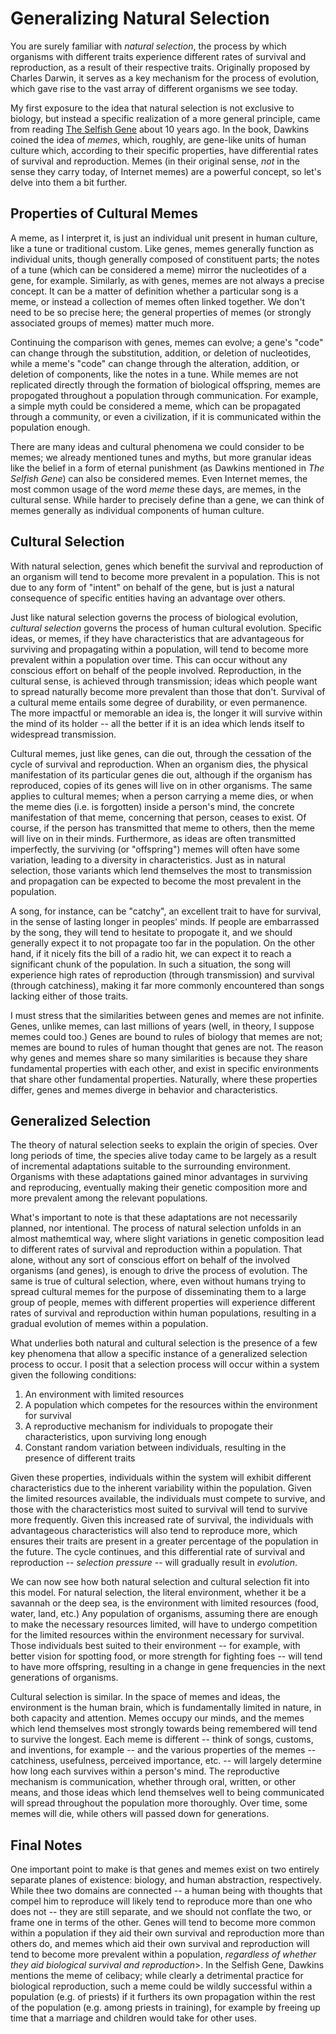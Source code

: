 # Generalizing Natural Selection

You are surely familiar with *natural selection*, the process by which organisms with different traits experience different rates of survival and reproduction, as a result of their respective traits. Originally proposed by Charles Darwin, it serves as a key mechanism for the process of evolution, which gave rise to the vast array of different organisms we see today.

My first exposure to the idea that natural selection is not exclusive to biology, but instead a specific realization of a more general principle, came from reading [The Selfish Gene](https://en.wikipedia.org/wiki/The_Selfish_Gene) about 10 years ago. In the book, Dawkins coined the idea of *memes*, which, roughly, are gene-like units of human culture which, according to their specific properties, have differential rates of survival and reproduction. Memes (in their original sense, *not* in the sense they carry today, of Internet memes) are a powerful concept, so let's delve into them a bit further.

## Properties of Cultural Memes

A meme, as I interpret it, is just an individual unit present in human culture, like a tune or traditional custom. Like genes, memes generally function as individual units, though generally composed of constituent parts; the notes of a tune (which can be considered a meme) mirror the nucleotides of a gene, for example. Similarly, as with genes, memes are not always a precise concept. It can be a matter of definition whether a particular song is a meme, or instead a collection of memes often linked together. We don't need to be so precise here; the general properties of memes (or strongly associated groups of memes) matter much more.

Continuing the comparison with genes, memes can evolve; a gene's "code" can change through the substitution, addition, or deletion of nucleotides, while a meme's "code" can change through the alteration, addition, or deletion of components, like the notes in a tune. While memes are not replicated directly through the formation of biological offspring, memes are propogated throughout a population through communication. For example, a simple myth could be considered a meme, which can be propagated through a community, or even a civilization, if it is communicated within the population enough.

There are many ideas and cultural phenomena we could consider to be memes; we already mentioned tunes and myths, but more granular ideas like the belief in a form of eternal punishment (as Dawkins mentioned in *The Selfish Gene*) can also be considered memes. Even Internet memes, the most common usage of the word *meme* these days, are memes, in the cultural sense. While harder to precisely define than a gene, we can think of memes generally as individual components of human culture.

## Cultural Selection

With natural selection, genes which benefit the survival and reproduction of an organism will tend to become more prevalent in a population. This is not due to any form of "intent" on behalf of the gene, but is just a natural consequence of specific entities having an advantage over others. 

Just like natural selection governs the process of biological evolution, *cultural selection* governs the process of human cultural evolution. Specific ideas, or memes, if they have characteristics that are advantageous for surviving and propagating within a population, will tend to become more prevalent within a population over time. This can occur without any conscious effort on behalf of the people involved. Reproduction, in the cultural sense, is achieved through transmission; ideas which people want to spread naturally become more prevalent than those that don't. Survival of a cultural meme entails some degree of durability, or even permanence. The more impactful or memorable an idea is, the longer it will survive within the mind of its holder -- all the better if it is an idea which lends itself to widespread transmission.

Cultural memes, just like genes, can die out, through the cessation of the cycle of survival and reproduction. When an organism dies, the physical manifestation of its particular genes die out, although if the organism has reproduced, copies of its genes will live on in other organisms. The same applies to cultural memes; when a person carrying a meme dies, or when the meme dies (i.e. is forgotten) inside a person's mind, the concrete manifestation of that meme, concerning that person, ceases to exist. Of course, if the person has transmitted that meme to others, then the meme will live on in their minds. Furthermore, as ideas are often transmitted imperfectly, the surviving (or "offspring") memes will often have some variation, leading to a diversity in characteristics. Just as in natural selection, those variants which lend themselves the most to transmission and propagation can be expected to become the most prevalent in the population.

A song, for instance, can be "catchy", an excellent trait to have for survival, in the sense of lasting longer in peoples' minds. If people are embarrassed by the song, they will tend to hesitate to propogate it, and we should generally expect it to not propagate too far in the population. On the other hand, if it nicely fits the bill of a radio hit, we can expect it to reach a significant chunk of the population. In such a situation, the song will experience high rates of reproduction (through transmission) and survival (through catchiness), making it far more commonly encountered than songs lacking either of those traits.

I must stress that the similarities between genes and memes are not infinite. Genes, unlike memes, can last millions of years (well, in theory, I suppose memes could too.) Genes are bound to rules of biology that memes are not; memes are bound to rules of human thought that genes are not. The reason why genes and memes share so many similarities is because they share fundamental properties with each other, and exist in specific environments that share other fundamental properties. Naturally, where these properties differ, genes and memes diverge in behavior and characteristics.

## Generalized Selection

The theory of natural selection seeks to explain the origin of species. Over long periods of time, the species alive today came to be largely as a result of incremental adaptations suitable to the surrounding environment. Organisms with these adaptations gained minor advantages in surviving and reproducing, eventually making their genetic composition more and more prevalent among the relevant populations.

What's important to note is that these adaptations are not necessarily planned, nor intentional. The process of natural selection unfolds in an almost mathemtical way, where slight variations in genetic composition lead to different rates of survival and reproduction within a population. That alone, without any sort of conscious effort on behalf of the involved organisms (and genes), is enough to drive the process of evolution. The same is true of cultural selection, where, even without humans trying to spread cultural memes for the purpose of disseminating them to a large group of people, memes with different properties will experience different rates of survival and reproduction within human populations, resulting in a gradual evolution of memes within a population.

What underlies both natural and cultural selection is the presence of a few key phenomena that allow a specific instance of a generalized selection process to occur. I posit that a selection process will occur within a system given the following conditions:

1. An environment with limited resources
2. A population which competes for the resources within the environment for survival
3. A reproductive mechanism for individuals to propogate their characteristics, upon surviving long enough
4. Constant random variation between individuals, resulting in the presence of different traits

Given these properties, individuals within the system will exhibit different characteristics due to the inherent variability within the population. Given the limited resources available, the individuals must compete to survive, and those with the characteristics most suited to survival will tend to survive more frequently. Given this increased rate of survival, the individuals with advantageous characteristics will also tend to reproduce more, which ensures their traits are present in a greater percentage of the population in the future. The cycle continues, and this differential rate of survival and reproduction -- *selection pressure* -- will gradually result in *evolution*.

We can now see how both natural selection and cultural selection fit into this model. For natural selection, the literal environment, whether it be a savannah or the deep sea, is the environment with limited resources (food, water, land, etc.) Any population of organisms, assuming there are enough to make the necessary resources limited, will have to undergo competition for the limited resources within the environment necessary for survival. Those individuals best suited to their environment -- for example, with better vision for spotting food, or more strength for fighting foes -- will tend to have more offspring, resulting in a change in gene frequencies in the next generations of organisms.

Cultural selection is similar. In the space of memes and ideas, the environment is the human brain, which is fundamentally limited in nature, in both capacity and attention. Memes occupy our minds, and the memes which lend themselves most strongly towards being remembered will tend to survive the longest. Each meme is different -- think of songs, customs, and inventions, for example -- and the various properties of the memes -- catchiness, usefulness, perceived importance, etc. -- will largely determine how long each survives within a person's mind. The reproductive mechanism is communication, whether through oral, written, or other means, and those ideas which lend themselves well to being communicated will spread throughout the population more thoroughly. Over time, some memes will die, while others will passed down for generations.

## Final Notes

One important point to make is that genes and memes exist on two entirely separate planes of existence: biology, and human abstraction, respectively. While thee two domains are connected -- a human being with thoughts that compel him to reproduce will likely tend to reproduce more than one who does not -- they are still separate, and we should not conflate the two, or frame one in terms of the other. Genes will tend to become more common within a population if they aid their own survival and reproduction more than others do, and memes which aid their own survival and reproduction will tend to become more prevalent within a population, *regardless of whether they aid biological survival and reproduction*>. In the Selfish Gene, Dawkins mentions the meme of celibacy; while clearly a detrimental practice for biological reproduction, such a meme could be wildly successful within a population (e.g. of priests) if it furthers its own propagation within the rest of the population (e.g. among priests in training), for example by freeing up time that a marriage and children would take for other uses.
